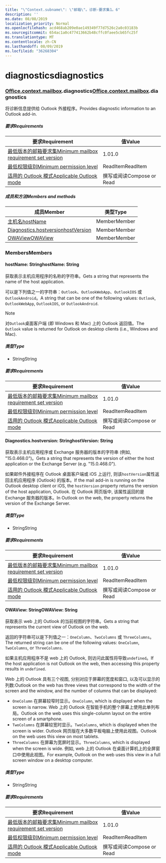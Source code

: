 ```yaml
---
title: "\"Context.subname\": \"邮箱\"。诊断-要求集1。6"
description: ''
ms.date: 08/08/2019
localization_priority: Normal
ms.openlocfilehash: acd468ab209e0ae149349f77d7526c2a0c03183b
ms.sourcegitcommit: 654ac1a0c477413662b48cffc0faee5cb65fc25f
ms.translationtype: MT
ms.contentlocale: zh-CN
ms.lasthandoff: 08/09/2019
ms.locfileid: "36268304"
---
```

# <a name="diagnostics"></a><span data-ttu-id="a889c-102">diagnostics</span><span class="sxs-lookup"><span data-stu-id="a889c-102">diagnostics</span></span>

### <a name="officeofficemdcontextofficecontextmdmailboxofficecontextmailboxmddiagnostics"></a><span data-ttu-id="a889c-103">[Office](Office.md)[.context](Office.context.md)[.mailbox](Office.context.mailbox.md).diagnostics</span><span class="sxs-lookup"><span data-stu-id="a889c-103">[Office](Office.md)[.context](Office.context.md)[.mailbox](Office.context.mailbox.md).diagnostics</span></span>

<span data-ttu-id="a889c-104">将诊断信息提供给 Outlook 外接程序。</span><span class="sxs-lookup"><span data-stu-id="a889c-104">Provides diagnostic information to an Outlook add-in.</span></span>

##### <a name="requirements"></a><span data-ttu-id="a889c-105">要求</span><span class="sxs-lookup"><span data-stu-id="a889c-105">Requirements</span></span>

|<span data-ttu-id="a889c-106">要求</span><span class="sxs-lookup"><span data-stu-id="a889c-106">Requirement</span></span>| <span data-ttu-id="a889c-107">值</span><span class="sxs-lookup"><span data-stu-id="a889c-107">Value</span></span>|
|---|---|
|[<span data-ttu-id="a889c-108">最低版本的邮箱要求集</span><span class="sxs-lookup"><span data-stu-id="a889c-108">Minimum mailbox requirement set version</span></span>](/office/dev/add-ins/reference/requirement-sets/outlook-api-requirement-sets)| <span data-ttu-id="a889c-109">1.0</span><span class="sxs-lookup"><span data-stu-id="a889c-109">1.0</span></span>|
|[<span data-ttu-id="a889c-110">最低权限级别</span><span class="sxs-lookup"><span data-stu-id="a889c-110">Minimum permission level</span></span>](/outlook/add-ins/understanding-outlook-add-in-permissions)| <span data-ttu-id="a889c-111">ReadItem</span><span class="sxs-lookup"><span data-stu-id="a889c-111">ReadItem</span></span>|
|[<span data-ttu-id="a889c-112">适用的 Outlook 模式</span><span class="sxs-lookup"><span data-stu-id="a889c-112">Applicable Outlook mode</span></span>](/outlook/add-ins/#extension-points)| <span data-ttu-id="a889c-113">撰写或阅读</span><span class="sxs-lookup"><span data-stu-id="a889c-113">Compose or Read</span></span>|

##### <a name="members-and-methods"></a><span data-ttu-id="a889c-114">成员和方法</span><span class="sxs-lookup"><span data-stu-id="a889c-114">Members and methods</span></span>

| <span data-ttu-id="a889c-115">成员</span><span class="sxs-lookup"><span data-stu-id="a889c-115">Member</span></span> | <span data-ttu-id="a889c-116">类型</span><span class="sxs-lookup"><span data-stu-id="a889c-116">Type</span></span> |
|--------|------|
| [<span data-ttu-id="a889c-117">主机名</span><span class="sxs-lookup"><span data-stu-id="a889c-117">hostName</span></span>](#hostname-string) | <span data-ttu-id="a889c-118">Member</span><span class="sxs-lookup"><span data-stu-id="a889c-118">Member</span></span> |
| [<span data-ttu-id="a889c-119">Diagnostics.hostversion</span><span class="sxs-lookup"><span data-stu-id="a889c-119">hostVersion</span></span>](#hostversion-string) | <span data-ttu-id="a889c-120">Member</span><span class="sxs-lookup"><span data-stu-id="a889c-120">Member</span></span> |
| [<span data-ttu-id="a889c-121">OWAView</span><span class="sxs-lookup"><span data-stu-id="a889c-121">OWAView</span></span>](#owaview-string) | <span data-ttu-id="a889c-122">Member</span><span class="sxs-lookup"><span data-stu-id="a889c-122">Member</span></span> |

### <a name="members"></a><span data-ttu-id="a889c-123">Members</span><span class="sxs-lookup"><span data-stu-id="a889c-123">Members</span></span>

#### <a name="hostname-string"></a><span data-ttu-id="a889c-124">hostName: String</span><span class="sxs-lookup"><span data-stu-id="a889c-124">hostName: String</span></span>

<span data-ttu-id="a889c-125">获取表示主机应用程序的名称的字符串。</span><span class="sxs-lookup"><span data-stu-id="a889c-125">Gets a string that represents the name of the host application.</span></span>

<span data-ttu-id="a889c-126">可以是下列值之一的字符串：`Outlook`、`OutlookWebApp`、`OutlookIOS` 或 `OutlookAndroid`。</span><span class="sxs-lookup"><span data-stu-id="a889c-126">A string that can be one of the following values: `Outlook`, `OutlookWebApp`, `OutlookIOS`, or `OutlookAndroid`.</span></span>

> [!NOTE]
> <span data-ttu-id="a889c-127">对`Outlook`桌面客户端 (即 Windows 和 Mac) 上的 Outlook 返回值。</span><span class="sxs-lookup"><span data-stu-id="a889c-127">The `Outlook` value is returned for Outlook on desktop clients (i.e., Windows and Mac).</span></span>

##### <a name="type"></a><span data-ttu-id="a889c-128">类型</span><span class="sxs-lookup"><span data-stu-id="a889c-128">Type</span></span>

*   <span data-ttu-id="a889c-129">String</span><span class="sxs-lookup"><span data-stu-id="a889c-129">String</span></span>

##### <a name="requirements"></a><span data-ttu-id="a889c-130">要求</span><span class="sxs-lookup"><span data-stu-id="a889c-130">Requirements</span></span>

|<span data-ttu-id="a889c-131">要求</span><span class="sxs-lookup"><span data-stu-id="a889c-131">Requirement</span></span>| <span data-ttu-id="a889c-132">值</span><span class="sxs-lookup"><span data-stu-id="a889c-132">Value</span></span>|
|---|---|
|[<span data-ttu-id="a889c-133">最低版本的邮箱要求集</span><span class="sxs-lookup"><span data-stu-id="a889c-133">Minimum mailbox requirement set version</span></span>](/office/dev/add-ins/reference/requirement-sets/outlook-api-requirement-sets)| <span data-ttu-id="a889c-134">1.0</span><span class="sxs-lookup"><span data-stu-id="a889c-134">1.0</span></span>|
|[<span data-ttu-id="a889c-135">最低权限级别</span><span class="sxs-lookup"><span data-stu-id="a889c-135">Minimum permission level</span></span>](/outlook/add-ins/understanding-outlook-add-in-permissions)| <span data-ttu-id="a889c-136">ReadItem</span><span class="sxs-lookup"><span data-stu-id="a889c-136">ReadItem</span></span>|
|[<span data-ttu-id="a889c-137">适用的 Outlook 模式</span><span class="sxs-lookup"><span data-stu-id="a889c-137">Applicable Outlook mode</span></span>](/outlook/add-ins/#extension-points)| <span data-ttu-id="a889c-138">撰写或阅读</span><span class="sxs-lookup"><span data-stu-id="a889c-138">Compose or Read</span></span>|

#### <a name="hostversion-string"></a><span data-ttu-id="a889c-139">Diagnostics.hostversion: String</span><span class="sxs-lookup"><span data-stu-id="a889c-139">hostVersion: String</span></span>

<span data-ttu-id="a889c-140">获取表示主机应用程序或 Exchange 服务器的版本的字符串 (例如, "15.0.468.0")。</span><span class="sxs-lookup"><span data-stu-id="a889c-140">Gets a string that represents the version of either the host application or the Exchange Server (e.g. "15.0.468.0").</span></span>

<span data-ttu-id="a889c-141">如果邮件外接程序在 Outlook 桌面客户端或 iOS 上运行, 则该`hostVersion`属性返回主机应用程序 (Outlook) 的版本。</span><span class="sxs-lookup"><span data-stu-id="a889c-141">If the mail add-in is running on the Outlook desktop client or iOS, the `hostVersion` property returns the version of the host application, Outlook.</span></span> <span data-ttu-id="a889c-142">在 Outlook 网页版中, 该属性返回的是 Exchange 服务器的版本。</span><span class="sxs-lookup"><span data-stu-id="a889c-142">In Outlook on the web, the property returns the version of the Exchange Server.</span></span>

##### <a name="type"></a><span data-ttu-id="a889c-143">类型</span><span class="sxs-lookup"><span data-stu-id="a889c-143">Type</span></span>

*   <span data-ttu-id="a889c-144">String</span><span class="sxs-lookup"><span data-stu-id="a889c-144">String</span></span>

##### <a name="requirements"></a><span data-ttu-id="a889c-145">要求</span><span class="sxs-lookup"><span data-stu-id="a889c-145">Requirements</span></span>

|<span data-ttu-id="a889c-146">要求</span><span class="sxs-lookup"><span data-stu-id="a889c-146">Requirement</span></span>| <span data-ttu-id="a889c-147">值</span><span class="sxs-lookup"><span data-stu-id="a889c-147">Value</span></span>|
|---|---|
|[<span data-ttu-id="a889c-148">最低版本的邮箱要求集</span><span class="sxs-lookup"><span data-stu-id="a889c-148">Minimum mailbox requirement set version</span></span>](/office/dev/add-ins/reference/requirement-sets/outlook-api-requirement-sets)| <span data-ttu-id="a889c-149">1.0</span><span class="sxs-lookup"><span data-stu-id="a889c-149">1.0</span></span>|
|[<span data-ttu-id="a889c-150">最低权限级别</span><span class="sxs-lookup"><span data-stu-id="a889c-150">Minimum permission level</span></span>](/outlook/add-ins/understanding-outlook-add-in-permissions)| <span data-ttu-id="a889c-151">ReadItem</span><span class="sxs-lookup"><span data-stu-id="a889c-151">ReadItem</span></span>|
|[<span data-ttu-id="a889c-152">适用的 Outlook 模式</span><span class="sxs-lookup"><span data-stu-id="a889c-152">Applicable Outlook mode</span></span>](/outlook/add-ins/#extension-points)| <span data-ttu-id="a889c-153">撰写或阅读</span><span class="sxs-lookup"><span data-stu-id="a889c-153">Compose or Read</span></span>|

#### <a name="owaview-string"></a><span data-ttu-id="a889c-154">OWAView: String</span><span class="sxs-lookup"><span data-stu-id="a889c-154">OWAView: String</span></span>

<span data-ttu-id="a889c-155">获取表示 web 上的 Outlook 的当前视图的字符串。</span><span class="sxs-lookup"><span data-stu-id="a889c-155">Gets a string that represents the current view of Outlook on the web.</span></span>

<span data-ttu-id="a889c-156">返回的字符串可以是下列值之一：`OneColumn`、`TwoColumns` 或 `ThreeColumns`。</span><span class="sxs-lookup"><span data-stu-id="a889c-156">The returned string can be one of the following values: `OneColumn`, `TwoColumns`, or `ThreeColumns`.</span></span>

<span data-ttu-id="a889c-157">如果主机应用程序不是 web 上的 Outlook, 则访问此属性将导致`undefined`。</span><span class="sxs-lookup"><span data-stu-id="a889c-157">If the host application is not Outlook on the web, then accessing this property results in `undefined`.</span></span>

<span data-ttu-id="a889c-158">Web 上的 Outlook 具有三个视图, 分别对应于屏幕的宽度和窗口, 以及可以显示的列数:</span><span class="sxs-lookup"><span data-stu-id="a889c-158">Outlook on the web has three views that correspond to the width of the screen and the window, and the number of columns that can be displayed:</span></span>

*   <span data-ttu-id="a889c-159">`OneColumn` 在屏幕较窄时显示。</span><span class="sxs-lookup"><span data-stu-id="a889c-159">`OneColumn`, which is displayed when the screen is narrow.</span></span> <span data-ttu-id="a889c-160">Web 上的 Outlook 在智能手机的整个屏幕上使用此单列布局。</span><span class="sxs-lookup"><span data-stu-id="a889c-160">Outlook on the web uses this single-column layout on the entire screen of a smartphone.</span></span>
*   <span data-ttu-id="a889c-161">`TwoColumns` 在屏幕较宽时显示。</span><span class="sxs-lookup"><span data-stu-id="a889c-161">`TwoColumns`, which is displayed when the screen is wider.</span></span> <span data-ttu-id="a889c-162">Outlook 网页版在大多数平板电脑上使用此视图。</span><span class="sxs-lookup"><span data-stu-id="a889c-162">Outlook on the web uses this view on most tablets.</span></span>
*   <span data-ttu-id="a889c-163">`ThreeColumns` 在屏幕为宽屏时显示。</span><span class="sxs-lookup"><span data-stu-id="a889c-163">`ThreeColumns`, which is displayed when the screen is wide.</span></span> <span data-ttu-id="a889c-164">例如, web 上的 Outlook 在桌面计算机上的全屏窗口中使用此视图。</span><span class="sxs-lookup"><span data-stu-id="a889c-164">For example, Outlook on the web uses this view in a full screen window on a desktop computer.</span></span>

##### <a name="type"></a><span data-ttu-id="a889c-165">类型</span><span class="sxs-lookup"><span data-stu-id="a889c-165">Type</span></span>

*   <span data-ttu-id="a889c-166">String</span><span class="sxs-lookup"><span data-stu-id="a889c-166">String</span></span>

##### <a name="requirements"></a><span data-ttu-id="a889c-167">要求</span><span class="sxs-lookup"><span data-stu-id="a889c-167">Requirements</span></span>

|<span data-ttu-id="a889c-168">要求</span><span class="sxs-lookup"><span data-stu-id="a889c-168">Requirement</span></span>| <span data-ttu-id="a889c-169">值</span><span class="sxs-lookup"><span data-stu-id="a889c-169">Value</span></span>|
|---|---|
|[<span data-ttu-id="a889c-170">最低版本的邮箱要求集</span><span class="sxs-lookup"><span data-stu-id="a889c-170">Minimum mailbox requirement set version</span></span>](/office/dev/add-ins/reference/requirement-sets/outlook-api-requirement-sets)| <span data-ttu-id="a889c-171">1.0</span><span class="sxs-lookup"><span data-stu-id="a889c-171">1.0</span></span>|
|[<span data-ttu-id="a889c-172">最低权限级别</span><span class="sxs-lookup"><span data-stu-id="a889c-172">Minimum permission level</span></span>](/outlook/add-ins/understanding-outlook-add-in-permissions)| <span data-ttu-id="a889c-173">ReadItem</span><span class="sxs-lookup"><span data-stu-id="a889c-173">ReadItem</span></span>|
|[<span data-ttu-id="a889c-174">适用的 Outlook 模式</span><span class="sxs-lookup"><span data-stu-id="a889c-174">Applicable Outlook mode</span></span>](/outlook/add-ins/#extension-points)| <span data-ttu-id="a889c-175">撰写或阅读</span><span class="sxs-lookup"><span data-stu-id="a889c-175">Compose or Read</span></span>|

